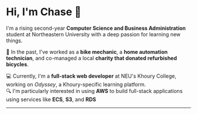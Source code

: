# Hi, I'm Chase 👋  

I'm a rising second-year **Computer Science and Business Administration** student at Northeastern University with a deep passion for learning new things.  

🚴 In the past, I've worked as a **bike mechanic**, a **home automation technician**, and co-managed a local **charity that donated refurbished bicycles**.  

💻 Currently, I'm a **full-stack web developer** at NEU's Khoury College, working on *Odyssey*, a Khoury-specific learning platform.  
🔍 I'm particularly interested in using **AWS** to build full-stack applications using services like **ECS**, **S3**, and **RDS**

---
